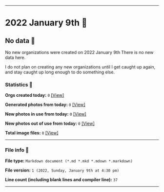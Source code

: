 
***

# 2022 January 9th 📅

## No data 🚫

No new organizations were created on 2022 January 9th There is no new data here.

I do not plan on creating any new organizations until I get caught up again, and stay caught up long enough to do something else.

<!-- I will (hopefully) be creating new organizations at some point later this month. At the moment, I have become overloaded, and need to take a break. The list keeps growing faster than I can catch up on it, and it would have taken 3+ more consecutive days of work, which I can't do right now. !-->

### Statistics 📝

**Orgs created today:** `0` [[View]](/NewOrgs/2022/01_January/README.md#january-9th-2022)

**Generated photos from today:** `0` [[View]](/OrganizationGraphics/ByDate/2022/01_January/09/Generated/)

**New photos in use from today:** `0` [[View]](/OrganizationGraphics/ByDate/2022/01_January/09/Used/)

**New photos out of use from today:** `0` [[View]](/OrganizationGraphics/ByDate/2022/01_January/09/Unused/)

**Total image files:** `0` [[View]](/OrganizationGraphics/ByDate/2022_January/09/)

***

### File info 📜

**File type:** `Markdown document (*.md *.mkd *.mdown *.markdown)`

**File version:** `1 (2022, Sunday, January 9th at 4:30 pm)`

**Line count (including blank lines and compiler line):** `37`

***
